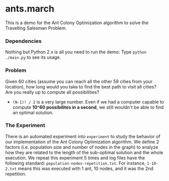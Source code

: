 ants.march
==========

This is a demo for the Ant Colony Optimization algorithm to solve the
Travelling Salesman Problem.

### Dependencies

Nothing but Python 2.x is all you need to run the demo:
Type ``python ./main.py`` to see its usage.

### Problem

Given 60 cities (assume you can reach all the other 59 cities from your location),
how long would you take to find the best path to visit all cities? Are you really up
to compute all possibilities?

* ``(N-1)! / 2`` is a very large number. Even if we had a computer capable to compute **10^60
possibilites in a second**, we still wouldn't be able to find an optimal solution. 

### The Experiment

There is an automated experiment into ``experiment`` to study the behavior of our implementation
of the Ant Colony Optimization algorithm. We define 2 factors (i.e. population size and number of
nodes in the graph) to analyze how they are related to the length of the sub-optimal solution and
the whole execution. We repeat this experiment 5 times and log files have the following standard:
``population-nodes-repetition.txt``. For instance, ``1-10-2.txt`` means this was executed with 1
ant, 10 nodes, and it was the 2nd repetition.

